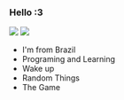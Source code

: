 ### Hello :3

<img src="https://github-readme-stats.vercel.app/api?username=Littlee13&show_icons=true&theme=radical "/>
<img src="https://github-readme-stats.vercel.app/api/top-langs/?username=Littlee13&layout=compact&theme=radical "/>

- I'm from Brazil
- Programing and Learning
- Wake up
- Random Things
- The Game
